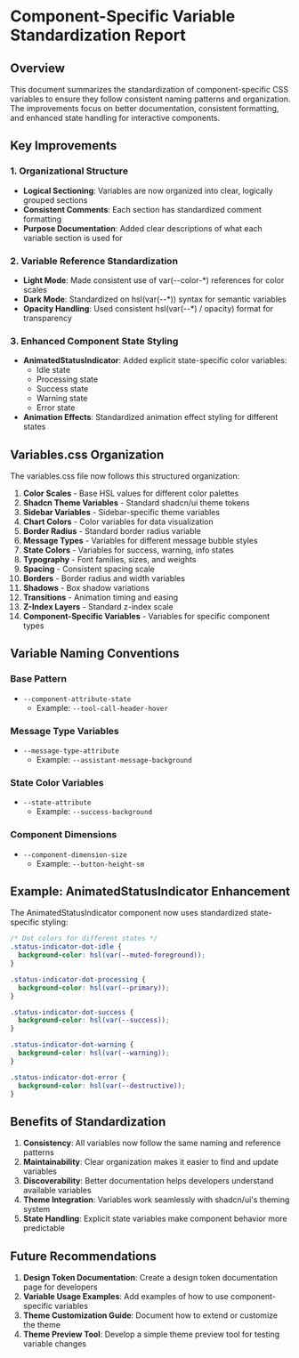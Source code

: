 # Component-Specific Variable Standardization Report

## Overview

This document summarizes the standardization of component-specific CSS variables to ensure they follow consistent naming patterns and organization. The improvements focus on better documentation, consistent formatting, and enhanced state handling for interactive components.

## Key Improvements

### 1. Organizational Structure

- **Logical Sectioning**: Variables are now organized into clear, logically grouped sections
- **Consistent Comments**: Each section has standardized comment formatting
- **Purpose Documentation**: Added clear descriptions of what each variable section is used for

### 2. Variable Reference Standardization

- **Light Mode**: Made consistent use of var(--color-*) references for color scales
- **Dark Mode**: Standardized on hsl(var(--*)) syntax for semantic variables
- **Opacity Handling**: Used consistent hsl(var(--*) / opacity) format for transparency

### 3. Enhanced Component State Styling

- **AnimatedStatusIndicator**: Added explicit state-specific color variables:
  - Idle state
  - Processing state
  - Success state
  - Warning state
  - Error state
- **Animation Effects**: Standardized animation effect styling for different states

## Variables.css Organization

The variables.css file now follows this structured organization:

1. **Color Scales** - Base HSL values for different color palettes
2. **Shadcn Theme Variables** - Standard shadcn/ui theme tokens
3. **Sidebar Variables** - Sidebar-specific theme variables
4. **Chart Colors** - Color variables for data visualization
5. **Border Radius** - Standard border radius variable
6. **Message Types** - Variables for different message bubble styles
7. **State Colors** - Variables for success, warning, info states
8. **Typography** - Font families, sizes, and weights
9. **Spacing** - Consistent spacing scale
10. **Borders** - Border radius and width variables
11. **Shadows** - Box shadow variations
12. **Transitions** - Animation timing and easing
13. **Z-Index Layers** - Standard z-index scale
14. **Component-Specific Variables** - Variables for specific component types

## Variable Naming Conventions

### Base Pattern

- `--component-attribute-state`
  - Example: `--tool-call-header-hover`

### Message Type Variables

- `--message-type-attribute`
  - Example: `--assistant-message-background`

### State Color Variables

- `--state-attribute`
  - Example: `--success-background`

### Component Dimensions

- `--component-dimension-size`
  - Example: `--button-height-sm`

## Example: AnimatedStatusIndicator Enhancement

The AnimatedStatusIndicator component now uses standardized state-specific styling:

```css
/* Dot colors for different states */
.status-indicator-dot-idle {
  background-color: hsl(var(--muted-foreground));
}

.status-indicator-dot-processing {
  background-color: hsl(var(--primary));
}

.status-indicator-dot-success {
  background-color: hsl(var(--success));
}

.status-indicator-dot-warning {
  background-color: hsl(var(--warning));
}

.status-indicator-dot-error {
  background-color: hsl(var(--destructive));
}
```

## Benefits of Standardization

1. **Consistency**: All variables now follow the same naming and reference patterns
2. **Maintainability**: Clear organization makes it easier to find and update variables
3. **Discoverability**: Better documentation helps developers understand available variables
4. **Theme Integration**: Variables work seamlessly with shadcn/ui's theming system
5. **State Handling**: Explicit state variables make component behavior more predictable

## Future Recommendations

1. **Design Token Documentation**: Create a design token documentation page for developers
2. **Variable Usage Examples**: Add examples of how to use component-specific variables
3. **Theme Customization Guide**: Document how to extend or customize the theme
4. **Theme Preview Tool**: Develop a simple theme preview tool for testing variable changes
